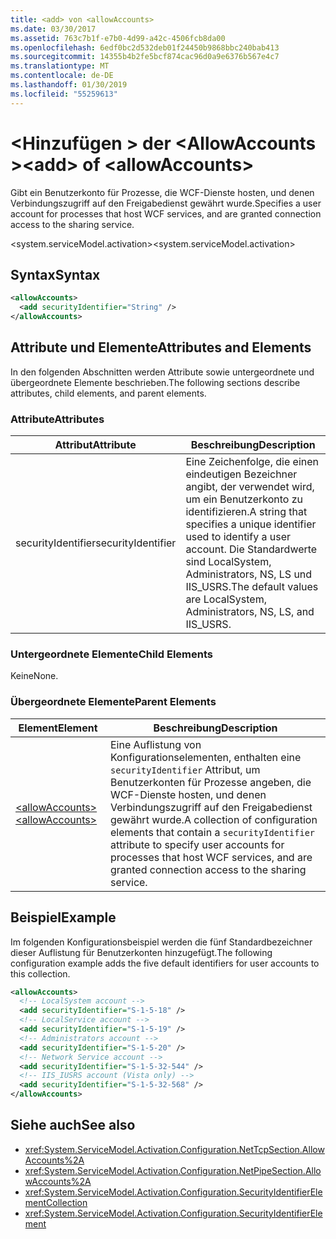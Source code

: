 ```yaml
---
title: <add> von <allowAccounts>
ms.date: 03/30/2017
ms.assetid: 763c7b1f-e7b0-4d99-a42c-4506fcb8da00
ms.openlocfilehash: 6edf0bc2d532deb01f24450b9868bbc240bab413
ms.sourcegitcommit: 14355b4b2fe5bcf874cac96d0a9e6376b567e4c7
ms.translationtype: MT
ms.contentlocale: de-DE
ms.lasthandoff: 01/30/2019
ms.locfileid: "55259613"
---
```

# <a name="add-of-allowaccounts"></a><span data-ttu-id="79c86-102">\<Hinzufügen > der \<AllowAccounts ></span><span class="sxs-lookup"><span data-stu-id="79c86-102">\<add> of \<allowAccounts></span></span>
<span data-ttu-id="79c86-103">Gibt ein Benutzerkonto für Prozesse, die WCF-Dienste hosten, und denen Verbindungszugriff auf den Freigabedienst gewährt wurde.</span><span class="sxs-lookup"><span data-stu-id="79c86-103">Specifies a user account for processes that host WCF services, and are granted connection access to the sharing service.</span></span>  
  
 <span data-ttu-id="79c86-104">\<system.serviceModel.activation></span><span class="sxs-lookup"><span data-stu-id="79c86-104">\<system.serviceModel.activation></span></span>  
  
## <a name="syntax"></a><span data-ttu-id="79c86-105">Syntax</span><span class="sxs-lookup"><span data-stu-id="79c86-105">Syntax</span></span>  
  
```xml  
<allowAccounts>
  <add securityIdentifier="String" />
</allowAccounts>
```  
  
## <a name="attributes-and-elements"></a><span data-ttu-id="79c86-106">Attribute und Elemente</span><span class="sxs-lookup"><span data-stu-id="79c86-106">Attributes and Elements</span></span>  
 <span data-ttu-id="79c86-107">In den folgenden Abschnitten werden Attribute sowie untergeordnete und übergeordnete Elemente beschrieben.</span><span class="sxs-lookup"><span data-stu-id="79c86-107">The following sections describe attributes, child elements, and parent elements.</span></span>  
  
### <a name="attributes"></a><span data-ttu-id="79c86-108">Attribute</span><span class="sxs-lookup"><span data-stu-id="79c86-108">Attributes</span></span>  
  
|<span data-ttu-id="79c86-109">Attribut</span><span class="sxs-lookup"><span data-stu-id="79c86-109">Attribute</span></span>|<span data-ttu-id="79c86-110">Beschreibung</span><span class="sxs-lookup"><span data-stu-id="79c86-110">Description</span></span>|  
|---------------|-----------------|  
|<span data-ttu-id="79c86-111">securityIdentifier</span><span class="sxs-lookup"><span data-stu-id="79c86-111">securityIdentifier</span></span>|<span data-ttu-id="79c86-112">Eine Zeichenfolge, die einen eindeutigen Bezeichner angibt, der verwendet wird, um ein Benutzerkonto zu identifizieren.</span><span class="sxs-lookup"><span data-stu-id="79c86-112">A string that specifies a unique identifier used to identify a user account.</span></span> <span data-ttu-id="79c86-113">Die Standardwerte sind LocalSystem, Administrators, NS, LS und IIS_USRS.</span><span class="sxs-lookup"><span data-stu-id="79c86-113">The default values are LocalSystem, Administrators, NS, LS, and IIS_USRS.</span></span>|  
  
### <a name="child-elements"></a><span data-ttu-id="79c86-114">Untergeordnete Elemente</span><span class="sxs-lookup"><span data-stu-id="79c86-114">Child Elements</span></span>  
 <span data-ttu-id="79c86-115">Keine</span><span class="sxs-lookup"><span data-stu-id="79c86-115">None.</span></span>  
  
### <a name="parent-elements"></a><span data-ttu-id="79c86-116">Übergeordnete Elemente</span><span class="sxs-lookup"><span data-stu-id="79c86-116">Parent Elements</span></span>  
  
|<span data-ttu-id="79c86-117">Element</span><span class="sxs-lookup"><span data-stu-id="79c86-117">Element</span></span>|<span data-ttu-id="79c86-118">Beschreibung</span><span class="sxs-lookup"><span data-stu-id="79c86-118">Description</span></span>|  
|-------------|-----------------|  
|[<span data-ttu-id="79c86-119">\<allowAccounts></span><span class="sxs-lookup"><span data-stu-id="79c86-119">\<allowAccounts></span></span>](../../../../../docs/framework/configure-apps/file-schema/wcf/allowaccounts.md)|<span data-ttu-id="79c86-120">Eine Auflistung von Konfigurationselementen, enthalten eine `securityIdentifier` Attribut, um Benutzerkonten für Prozesse angeben, die WCF-Dienste hosten, und denen Verbindungszugriff auf den Freigabedienst gewährt wurde.</span><span class="sxs-lookup"><span data-stu-id="79c86-120">A collection of configuration elements that contain a `securityIdentifier` attribute to specify user accounts for processes that host WCF services, and are granted connection access to the sharing service.</span></span>|  
  
## <a name="example"></a><span data-ttu-id="79c86-121">Beispiel</span><span class="sxs-lookup"><span data-stu-id="79c86-121">Example</span></span>  
 <span data-ttu-id="79c86-122">Im folgenden Konfigurationsbeispiel werden die fünf Standardbezeichner dieser Auflistung für Benutzerkonten hinzugefügt.</span><span class="sxs-lookup"><span data-stu-id="79c86-122">The following configuration example adds the five default identifiers for user accounts to this collection.</span></span>  
  
```xml  
<allowAccounts>
  <!-- LocalSystem account -->
  <add securityIdentifier="S-1-5-18" />
  <!-- LocalService account -->
  <add securityIdentifier="S-1-5-19" />
  <!-- Administrators account -->
  <add securityIdentifier="S-1-5-20" />
  <!-- Network Service account -->
  <add securityIdentifier="S-1-5-32-544" />
  <!-- IIS_IUSRS account (Vista only) -->
  <add securityIdentifier="S-1-5-32-568" />
</allowAccounts>
```  
  
## <a name="see-also"></a><span data-ttu-id="79c86-123">Siehe auch</span><span class="sxs-lookup"><span data-stu-id="79c86-123">See also</span></span>
- <xref:System.ServiceModel.Activation.Configuration.NetTcpSection.AllowAccounts%2A>
- <xref:System.ServiceModel.Activation.Configuration.NetPipeSection.AllowAccounts%2A>
- <xref:System.ServiceModel.Activation.Configuration.SecurityIdentifierElementCollection>
- <xref:System.ServiceModel.Activation.Configuration.SecurityIdentifierElement>

